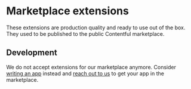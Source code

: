 # Marketplace extensions

These extensions are production quality and ready to use out of the box. They used to be published to the public Contentful marketplace.

## Development

We do not accept extensions for our marketplace anymore. Consider [writing an app](https://www.contentful.com/developers/docs/extensibility/app-framework/tutorial/) instead and [reach out to us](https://www.contentful.com/contact/become-partner/) to get your app in the marketplace.
